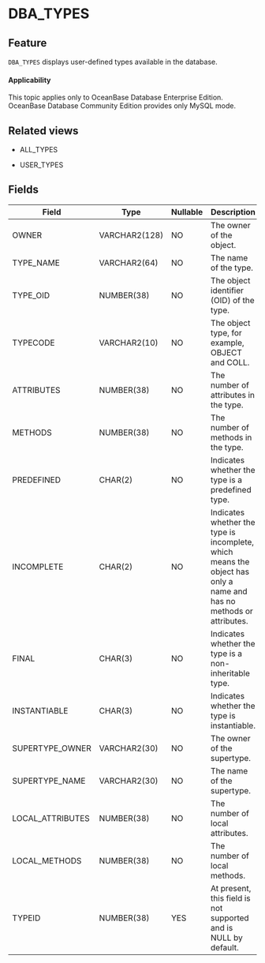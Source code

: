 DBA_TYPES
==============================

Feature
-----------

`DBA_TYPES` displays user-defined types available in the database.

<main id="notice" >
    <h4>Applicability</h4>
    <p>This topic applies only to OceanBase Database Enterprise Edition. OceanBase Database Community Edition provides only MySQL mode. </p>
  </main>

Related views
-------------

* ALL_TYPES



* USER_TYPES






Fields
-------------



| **Field**        | **Type**      | **Nullable** | **Description**                                                                                                    |
|------------------|---------------|--------------|--------------------------------------------------------------------------------------------------------------------|
| OWNER            | VARCHAR2(128) | NO           | The owner of the object.                                                                                           |
| TYPE_NAME        | VARCHAR2(64)  | NO           | The name of the type.                                                                                              |
| TYPE_OID         | NUMBER(38)    | NO           | The object identifier (OID) of the type.                                                                           |
| TYPECODE         | VARCHAR2(10)  | NO           | The object type, for example, OBJECT and COLL.                                                                     |
| ATTRIBUTES       | NUMBER(38)    | NO           | The number of attributes in the type.                                                                              |
| METHODS          | NUMBER(38)    | NO           | The number of methods in the type.                                                                                 |
| PREDEFINED       | CHAR(2)       | NO           | Indicates whether the type is a predefined type.                                                                   |
| INCOMPLETE       | CHAR(2)       | NO           | Indicates whether the type is incomplete, which means the object has only a name and has no methods or attributes. |
| FINAL            | CHAR(3)       | NO           | Indicates whether the type is a non-inheritable type.                                                              |
| INSTANTIABLE     | CHAR(3)       | NO           | Indicates whether the type is instantiable.                                                                        |
| SUPERTYPE_OWNER  | VARCHAR2(30)  | NO           | The owner of the supertype.                                                                                        |
| SUPERTYPE_NAME   | VARCHAR2(30)  | NO           | The name of the supertype.                                                                                         |
| LOCAL_ATTRIBUTES | NUMBER(38)    | NO           | The number of local attributes.                                                                                    |
| LOCAL_METHODS    | NUMBER(38)    | NO           | The number of local methods.                                                                                       |
| TYPEID           | NUMBER(38)    | YES          | At present, this field is not supported and is NULL by default.                                                    |



